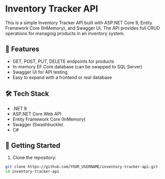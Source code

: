 # Inventory Tracker API

This is a simple Inventory Tracker API built with ASP.NET Core 9, Entity Framework Core (InMemory), and Swagger UI. The API provides full CRUD operations for managing products in an inventory system.

## 🚀 Features

- GET, POST, PUT, DELETE endpoints for products
- In-memory EF Core database (can be swapped to SQL Server)
- Swagger UI for API testing
- Easy to expand with a frontend or real database

## 🛠 Tech Stack

- .NET 9
- ASP.NET Core Web API
- Entity Framework Core (InMemory)
- Swagger (Swashbuckle)
- C#

## 🧪 Getting Started

1. Clone the repository:

```bash
git clone https://github.com/YOUR_USERNAME/inventory-tracker-api.git
cd inventory-tracker-api
